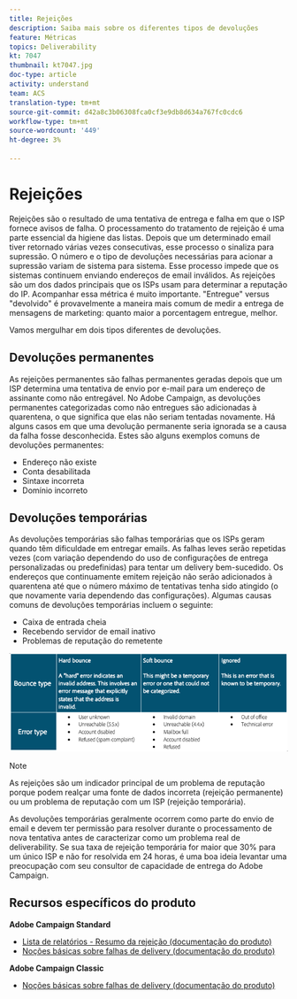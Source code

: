 ```yaml
---
title: Rejeições
description: Saiba mais sobre os diferentes tipos de devoluções
feature: Métricas
topics: Deliverability
kt: 7047
thumbnail: kt7047.jpg
doc-type: article
activity: understand
team: ACS
translation-type: tm+mt
source-git-commit: d42a8c3b06308fca0cf3e9db8d634a767fc0cdc6
workflow-type: tm+mt
source-wordcount: '449'
ht-degree: 3%

---
```



# Rejeições

Rejeições são o resultado de uma tentativa de entrega e falha em que o ISP fornece avisos de falha. O processamento do tratamento de rejeição é uma parte essencial da higiene das listas. Depois que um determinado email tiver retornado várias vezes consecutivas, esse processo o sinaliza para supressão. O número e o tipo de devoluções necessárias para acionar a supressão variam de sistema para sistema. Esse processo impede que os sistemas continuem enviando endereços de email inválidos. As rejeições são um dos dados principais que os ISPs usam para determinar a reputação do IP. Acompanhar essa métrica é muito importante. &quot;Entregue&quot; versus &quot;devolvido&quot; é provavelmente a maneira mais comum de medir a entrega de mensagens de marketing: quanto maior a porcentagem entregue, melhor.

Vamos mergulhar em dois tipos diferentes de devoluções.

## Devoluções permanentes

As rejeições permanentes são falhas permanentes geradas depois que um ISP determina uma tentativa de envio por e-mail para um endereço de assinante como não entregável. No Adobe Campaign, as devoluções permanentes categorizadas como não entregues são adicionadas à quarentena, o que significa que elas não seriam tentadas novamente. Há alguns casos em que uma devolução permanente seria ignorada se a causa da falha fosse desconhecida.
Estes são alguns exemplos comuns de devoluções permanentes:

* Endereço não existe
* Conta desabilitada
* Sintaxe incorreta
* Domínio incorreto

## Devoluções temporárias

As devoluções temporárias são falhas temporárias que os ISPs geram quando têm dificuldade em entregar emails. As falhas leves serão repetidas vezes (com variação dependendo do uso de configurações de entrega personalizadas ou predefinidas) para tentar um delivery bem-sucedido. Os endereços que continuamente emitem rejeição não serão adicionados à quarentena até que o número máximo de tentativas tenha sido atingido (o que novamente varia dependendo das configurações). Algumas causas comuns de devoluções temporárias incluem o seguinte:

* Caixa de entrada cheia
* Recebendo servidor de email inativo
* Problemas de reputação do remetente

![tipos de devolução](../assets/bounce-types.png)

>[!NOTE]
>
>As rejeições são um indicador principal de um problema de reputação porque podem realçar uma fonte de dados incorreta (rejeição permanente) ou um problema de reputação com um ISP (rejeição temporária).
>
>As devoluções temporárias geralmente ocorrem como parte do envio de email e devem ter permissão para resolver durante o processamento de nova tentativa antes de caracterizar como um problema real de deliverability. Se sua taxa de rejeição temporária for maior que 30% para um único ISP e não for resolvida em 24 horas, é uma boa ideia levantar uma preocupação com seu consultor de capacidade de entrega do Adobe Campaign.

## Recursos específicos do produto

**Adobe Campaign Standard**

* [Lista de relatórios - Resumo da rejeição (documentação do produto)](https://experienceleague.adobe.com/docs/campaign-standard/using/reporting/list-of-reports/bounce-summary.html?lang=en#reporting)
* [Noções básicas sobre falhas de delivery (documentação do produto)](https://experienceleague.adobe.com/docs/campaign-standard/using/testing-and-sending/monitoring-messages/understanding-delivery-failures.html?lang=en#about-delivery-failures)

**Adobe Campaign Classic**

* [Noções básicas sobre falhas de delivery (documentação do produto)](https://experienceleague.adobe.com/docs/campaign-classic/using/sending-messages/monitoring-deliveries/understanding-delivery-failures.html?lang=en#sending-messages)